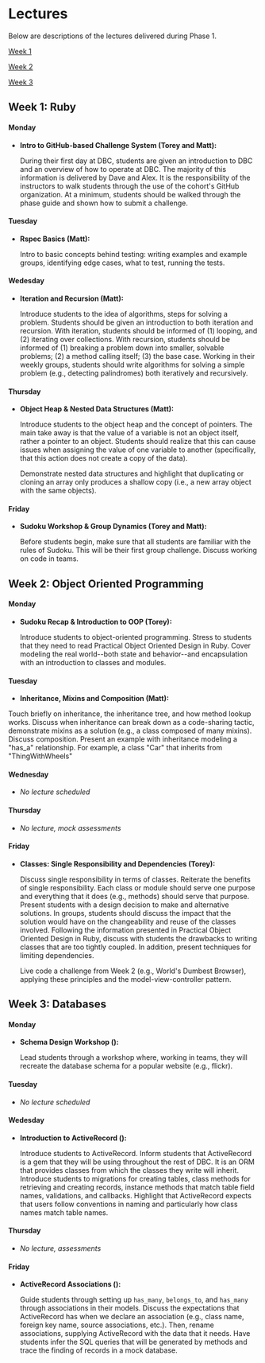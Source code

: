 # Lectures

Below are descriptions of the lectures delivered during Phase 1.

[Week 1](#week-1-ruby)

[Week 2](#week-2-object-oriented-programming)

[Week 3](#week-3-databases)

## Week 1: Ruby

#### Monday
* **<a name="github-based-challenge-system"></a>Intro to GitHub-based Challenge System (Torey and Matt):**

  During their first day at DBC, students are given an introduction to DBC and an overview of how to operate at DBC.  The majority of this information is delivered by Dave and Alex.  It is the responsibility of the instructors to walk students through the use of the cohort's GitHub organization.  At a minimum, students should be walked through the phase guide and shown how to submit a challenge.


#### Tuesday
* **<a name="rspec-basics"></a>Rspec Basics (Matt):**

  Intro to basic concepts behind testing: writing examples and example groups, identifying edge cases, what to test, running the tests.


#### Wedesday

* **<a name="iteration-and-recursion"></a>Iteration and Recursion (Matt):**

  Introduce students to the idea of algorithms, steps for solving a problem.  Students should be given an introduction to both iteration and recursion.  With iteration, students should be informed of (1) looping, and (2) iterating over collections.  With recursion, students should be informed of (1) breaking a problem down into smaller, solvable problems; (2) a method calling itself; (3) the base case.  Working in their weekly groups, students should write algorithms for solving a simple problem (e.g., detecting palindromes) both iteratively and recursively.


#### Thursday

* **<a name="object-heap-and-nested-data-structures"></a>Object Heap & Nested Data Structures (Matt):**

  Introduce students to the object heap and the concept of pointers.  The main take away is that the value of a variable is not an object itself, rather a pointer to an object. Students should realize that this can cause issues when assigning the value of one variable to another (specifically, that this action does not create a copy of the data).

  Demonstrate nested data structures and highlight that duplicating or cloning an array only produces a shallow copy (i.e., a new array object with the same objects).


#### Friday

* **<a name="sudoku-workshop"></a>Sudoku Workshop & Group Dynamics (Torey and Matt):**

  Before students begin, make sure that all students are familiar with the rules of Sudoku.  This will be their first group challenge.  Discuss working on code in teams.


## Week 2: Object Oriented Programming

#### Monday

* **<a name="introduction-to-oop"></a>Sudoku Recap & Introduction to OOP (Torey):**

  Introduce students to object-oriented programming.  Stress to students that they need to read Practical Object Oriented Design in Ruby.  Cover modeling the real world--both state and behavior--and encapsulation with an introduction to classes and modules.


#### Tuesday

* **<a name="inheritance-mixins-composition"></a>Inheritance, Mixins and Composition (Matt):**

 Touch briefly on inheritance, the inheritance tree, and how method lookup works.  Discuss when inheritance can break down as a code-sharing tactic, demonstrate mixins as a solution (e.g., a class composed of many mixins). Discuss composition. Present an example with inheritance modeling a "has_a" relationship. For example, a class "Car" that inherits from "ThingWithWheels"


#### Wednesday

* *No lecture scheduled*


#### Thursday

* *No lecture, mock assessments*


#### Friday

* **<a name="classes-single-responsibility-and-managing-dependencies"></a>Classes: Single Responsibility and Dependencies (Torey):**

    Discuss single responsibility in terms of classes.  Reiterate the benefits of single responsibility.  Each class or module should serve one purpose and everything that it does (e.g., methods) should serve that purpose.  Present students with a design decision to make and alternative solutions.  In groups, students should discuss the impact that the solution would have on the changeability and reuse of the classes involved.  Following the information presented in Practical Object Oriented Design in Ruby, discuss with students the drawbacks to writing classes that are too tightly coupled.  In addition, present techniques for limiting dependencies.

    Live code a challenge from Week 2 (e.g., World's Dumbest Browser), applying these principles and the model-view-controller pattern.


## Week 3: Databases

#### Monday

* **<a name="schema-design-workshop"></a>Schema Design Workshop ():**

  Lead students through a workshop where, working in teams, they will recreate the database schema for a popular website (e.g., flickr).


#### Tuesday

* *No lecture scheduled*


#### Wedesday

* **<a name="introduction-to-activerecord"></a>Introduction to ActiveRecord ():**

  Introduce students to ActiveRecord.  Inform students that ActiveRecord is a gem that they will be using throughout the rest of DBC.  It is an ORM that provides classes from which the classes they write will inherit.  Introduce students to migrations for creating tables, class methods for retrieving and creating records, instance methods that match table field names, validations, and callbacks.  Highlight that ActiveRecord expects that users follow conventions in naming and particularly how class names match table names.


#### Thursday

* *No lecture, assessments*

#### Friday

* **<a name="activerecord-associations"></a>ActiveRecord Associations ():**

  Guide students through setting up `has_many`, `belongs_to`, and `has_many` through associations in their models.  Discuss the expectations that ActiveRecord has when we declare an association (e.g., class name, foreign key name, source associations, etc.).  Then, rename associations, supplying ActiveRecord with the data that it needs.  Have students infer the SQL queries that will be generated by methods and trace the finding of records in a mock database.

